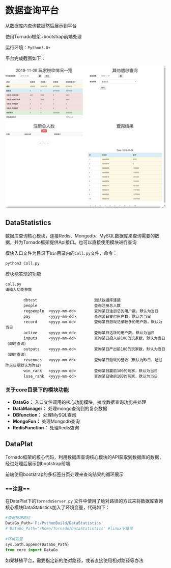 # 数据查询平台

从数据库内查询数据然后展示到平台

使用Tornado框架+bootstrap前端处理

运行环境：```Python3.0+```

平台完成截图如下：

![](https://github.com/chuxuan909/Tornado/blob/master/images/plat.png)

## DataStatistics

数据库查询核心模块，连接Redis、Mongodb、MySQL数据库来查询需要的数据，并为Tornado框架提供Api接口。也可以直接使用模块进行查询

模块入口文件为目录下```bin```目录内的```Coll.py```文件，命令：

```bash
python3 Coll.py
```

模块能实现的功能

```
coll.py
请输入功能参数

        dbtest                         测试数据库连接
        people                         查询注册总人数
        regpeople  <yyyy-mm-dd>        查询某日注册总的用户数，默认为当日
        pay        <yyyy-mm-dd>        查询某日支付用户数，默认为当日
        record     <yyyy-mm-dd>        查询某日游戏记录较多的用户数，默认为当日
        active     <yyyy-mm-dd>        查询某日活跃的用户数，默认为当日
        inputs     <yyyy-mm-dd>        查询某日投入前100的玩家数，默认为当日（即时查询）
        outputs    <yyyy-mm-dd>        查询某日产出前100的玩家数，默认为当日（即时查询）
        revenues   <yyyy-mm-dd>        查询某日游戏的营收（默认为昨日，超过昨天日期默认为昨日）
        win_rank   <yyyy-mm-dd>        查询某日赢前100的玩家，默认为当日
        lose_rank  <yyyy-mm-dd>        查询某日输前100的玩家，默认为当日
```

### 关于core目录下的模块功能

- **DataGo：** 入口文件调用的核心功能模块，接收数据查询功能并处理
- **DataManager：** 处理mongo查询到的复杂数据
- **DBfunction：** 处理MySQL查询
- **MongoFun：** 处理Mongodb查询
- **RedisFunction：** 处理Redis查询

## DataPlat 

Tornado框架的核心代码，利用数据库查询核心模块的API获取到数据库的数据，经过处理后展示到bootstrap前端

前端使用bootstrap的多标签分页处理来查询结果的循环展示

### ==注意==

在DataPlat下的```TornadoServer.py``` 文件中使用了绝对路径的方式来将数据库查询核心模块DataStatistics加入了环境变量，代码如下：

```python
#查询模块路径
DataGo_Path='F:/PythonBuild/DataStatistics'
# DataGo_Path='/home/Tornado/DataStatistics' #linux下路径

#环境变量
sys.path.append(DataGo_Path)
from core import DataGo
```

如果移植平台，需要指定新的绝对路径，或者直接使用相对路径等办法



